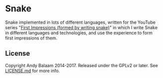 # Snake

Snake implemented in lots of different languages, written for the YouTube
series "[First Impressions (formed by writing snake)](https://www.youtube.com/watch?v=LZzr9wvlWaE&list=PLgyU3jNA6VjTYOJZVTYuxMz2UD7hi4Xsu)"
in which I write Snake in different languages and technologies, and use the
experience to form first impressions of them.

## License

Copyright Andy Balaam 2014-2017.  Released under the GPLv2 or later.  See
[LICENSE.md](LICENSE.md) for more info.
